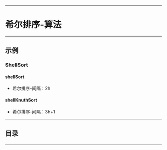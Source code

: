 ------
# 希尔排序-算法

------
## 示例
### ShellSort
#### shellSort
- 希尔排序-间隔：2h
#### shellKnuthSort
- 希尔排序-间隔：3h+1

------
## 目录
###

------